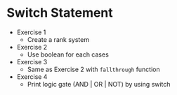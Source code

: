# Switch Statement
- Exercise 1
  - Create a rank system
- Exercise 2
  - Use boolean for each cases
- Exercise 3
  - Same as Exercise 2 with `fallthrough` function
- Exercise 4
  - Print logic gate (AND | OR | NOT) by using switch
